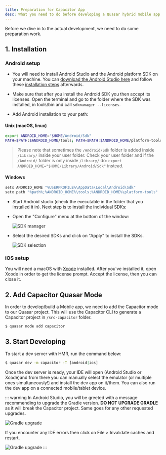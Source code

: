 ```yaml
---
title: Preparation for Capacitor App
desc: What you need to do before developing a Quasar hybrid mobile app with Capacitor.
---
```


Before we dive in to the actual development, we need to do some preparation work.

## 1. Installation

### Android setup

* You will need to install Android Studio and the Android platform SDK on your machine. You can [download the Android Studio here](https://developer.android.com/studio/index.html) and follow these [installation steps](https://developer.android.com/studio/install.html) afterwards.

* Make sure that after you install the Android SDK you then accept its licenses. Open the terminal and go to the folder where the SDK was installed, in tools/bin and call `sdkmanager --licenses`.

* Add Android installation to your path:

#### Unix (macOS, linux)

```bash
export ANDROID_HOME="$HOME/Android/Sdk"
PATH=$PATH:$ANDROID_HOME/tools; PATH=$PATH:$ANDROID_HOME/platform-tools
```

> Please note that sometimes the `/Android/Sdk` folder is added inside `/Library/` inside your user folder. Check your user folder and if the `/Android/` folder is only inside `/Library/` do: `export ANDROID_HOME="$HOME/Library/Android/Sdk"` instead.

#### Windows

```bash
setx ANDROID_HOME "%USERPROFILE%\AppData\Local\Android\Sdk"
setx path "%path%;%ANDROID_HOME%\tools;%ANDROID_HOME%\platform-tools"
```

- Start Android studio (check the executable in the folder that you installed it in). Next step is to install the individual SDKs:

- Open the "Configure" menu at the bottom of the window:

  ![SDK manager](https://cdn.quasar.dev/img/Android-Studio-SDK-Menu.png 'SDK manager')

- Select the desired SDKs and click on "Apply" to install the SDKs.

  ![SDK selection](https://cdn.quasar.dev/img/Android-Studio-SDK-selection.png 'SDK selection')

### iOS setup

You will need a macOS with [Xcode](https://developer.apple.com/xcode/) installed. After you've installed it, open Xcode in order to get the license prompt. Accept the license, then you can close it.

## 2. Add Capacitor Quasar Mode

In order to develop/build a Mobile app, we need to add the Capacitor mode to our Quasar project. This will use the Capacitor CLI to generate a Capacitor project in `/src-capacitor` folder.

```bash
$ quasar mode add capacitor
```

## 3. Start Developing

To start a dev server with HMR, run the command below:

```bash
$ quasar dev -m capacitor -T [android|ios]
```

Once the dev server is ready, your IDE will open (Android Studio or Xcode)and from there you can manually select the emulator (or multiple ones simultaneously!) and install the dev app on it/them. You can also run the dev app on a connected mobile/tablet device.

::: warning
In Android Studio, you will be greeted with a message recommending to upgrade the Gradle version. **DO NOT UPGRADE GRADLE** as it will break the Capacitor project. Same goes for any other requested upgrades.

<img src="https://cdn.quasar.dev/img/gradle-upgrade-notice.png" alt="Gradle upgrade" class="q-my-md fit rounded-borders" style="max-width: 350px">

If you encounter any IDE errors then click on File > Invalidate caches and restart.

<img src="https://cdn.quasar.dev/img/gradle-invalidate-cache.png" alt="Gradle upgrade" class="q-mt-md fit rounded-borders" style="max-width: 350px">
:::
